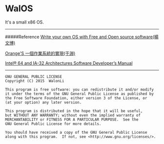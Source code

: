 # WalOS

It's a small x86 OS.


----

#####Reference
[Write your own OS with Free and Open source software(楊文博)](http://share.solrex.cn/WriteOS/)

[Orange'S 一個作業系統的實現(于淵)](http://forrestyu.net/)

[Intel® 64 and IA-32 Architectures Software Developer’s Manual](http://www.intel.com/content/www/us/en/processors/architectures-software-developer-manuals.html)

----

```
GNU GENERAL PUBLIC LICENSE
Copyright (C) 2015  WalonLi

This program is free software: you can redistribute it and/or modify
it under the terms of the GNU General Public License as published by
the Free Software Foundation, either version 3 of the License, or
(at your option) any later version.

This program is distributed in the hope that it will be useful,
but WITHOUT ANY WARRANTY; without even the implied warranty of
MERCHANTABILITY or FITNESS FOR A PARTICULAR PURPOSE.  See the
GNU General Public License for more details.

You should have received a copy of the GNU General Public License
along with this program.  If not, see <http://www.gnu.org/licenses/>.
```
